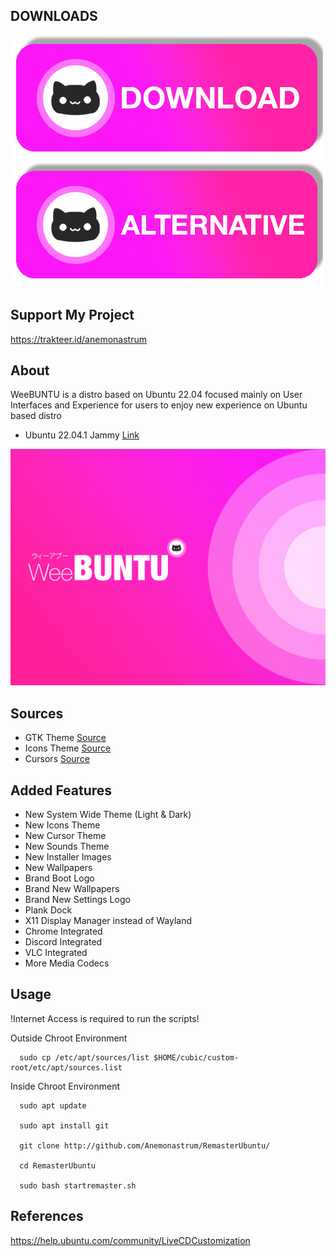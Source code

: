 ## DOWNLOADS

[![DOWNLOAD](https://github.com/Anemonastrum/RemasterUbuntu/raw/main/docs/download.png)](https://amikomac-my.sharepoint.com/:u:/g/personal/dtirta_e_students_amikom_ac_id/Ede3c9xkLghOpaN0ZAY_JfcBYEGeh7NasHX0ItKRNSyOew?e=4wsZtr&download=1)
[![ALT DOWNLOAD](https://github.com/Anemonastrum/RemasterUbuntu/raw/main/docs/alternative.png)](https://)

## Support My Project

https://trakteer.id/anemonastrum

## About
WeeBUNTU is a distro based on Ubuntu 22.04 focused mainly on User Interfaces and Experience for users to enjoy new experience on Ubuntu based distro
- Ubuntu 22.04.1 Jammy [Link](http://releases.ubuntu.com/jammy/)

<img src=https://github.com/Anemonastrum/RemasterUbuntu/raw/main/Background/warty-final-ubuntu.png width="auto" height="auto"/>

## Sources
- GTK Theme [Source](https://github.com/vinceliuice/WhiteSur-gtk-theme)
- Icons Theme [Source](https://github.com/yeyushengfan258/Reversal-icon-theme)
- Cursors [Source](https://github.com/vinceliuice/Vimix-cursors)

## Added Features
- New System Wide Theme (Light & Dark)
- New Icons Theme
- New Cursor Theme
- New Sounds Theme
- New Installer Images
- New Wallpapers
- Brand Boot Logo
- Brand New Wallpapers
- Brand New Settings Logo
- Plank Dock
- X11 Display Manager instead of Wayland
- Chrome Integrated
- Discord Integrated
- VLC Integrated
- More Media Codecs

## Usage

!Internet Access is required to run the scripts!

Outside Chroot Environment

      sudo cp /etc/apt/sources/list $HOME/cubic/custom-root/etc/apt/sources.list

Inside Chroot Environment

      sudo apt update

      sudo apt install git

      git clone http://github.com/Anemonastrum/RemasterUbuntu/

      cd RemasterUbuntu

      sudo bash startremaster.sh
      
## References

https://help.ubuntu.com/community/LiveCDCustomization
